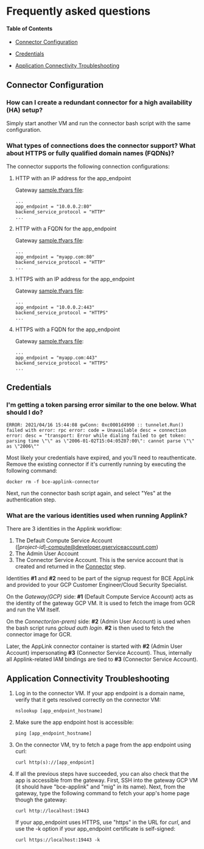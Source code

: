 # Frequently asked questions

#### Table of Contents

*   [Connector Configuration](#connector-configuration)

*   [Credentials](#credentials)

*   [Application Connectivity Troubleshooting](#application-connectivity-troubleshooting)

## Connector Configuration

### How can I create a redundant connector for a high availability (HA) setup?

Simply start another VM and run the connector bash script with the same
configuration.

### What types of connections does the connector support? What about HTTPS or fully qualified domain names (FQDNs)?

The connector supports the following connection configurations:

1.  HTTP with an IP address for the app_endpoint

    Gateway
    [sample.tfvars file](terraform/gateway/examples/single-app/sample.tfvars):

    ```
    ...
    app_endpoint = "10.0.0.2:80"
    backend_service_protocol = "HTTP"
    ...
    ```

2.  HTTP with a FQDN for the app_endpoint

    Gateway
    [sample.tfvars file](terraform/gateway/examples/single-app/sample.tfvars):

    ```
    ...
    app_endpoint = "myapp.com:80"
    backend_service_protocol = "HTTP"
    ...
    ```

3.  HTTPS with an IP address for the app_endpoint

    Gateway
    [sample.tfvars file](terraform/gateway/examples/single-app/sample.tfvars):

    ```
    ...
    app_endpoint = "10.0.0.2:443"
    backend_service_protocol = "HTTPS"
    ...
    ```

4.  HTTPS with a FQDN for the app_endpoint

    Gateway
    [sample.tfvars file](terraform/gateway/examples/single-app/sample.tfvars):

    ```
    ...
    app_endpoint = "myapp.com:443"
    backend_service_protocol = "HTTPS"
    ...
    ```

## Credentials

### I'm getting a token parsing error similar to the one below. What should I do?

```
ERROR: 2021/04/16 15:44:08 gwConn: 0xc0001d4990 :: tunnelet.Run() failed with error: rpc error: code = Unavailable desc = connection error: desc = "transport: Error while dialing failed to get token: parsing time \"\" as \"2006-01-02T15:04:05Z07:00\": cannot parse \"\" as \"2006\""
```

Most likely your credentials have expired, and you'll need to reauthenticate.
Remove the existing connector if it's currently running by executing the
following command:

```
docker rm -f bce-applink-connector
```

Next, run the connector bash script again, and select "Yes" at the
authentication step.

### What are the various identities used when running Applink?

There are 3 identities in the Applink workflow:

1.  The Default Compute Service Account \
    (\[*project-id*\]-compute@developer.gserviceaccount.com)
2.  The Admin User Account
3.  The Connector Service Account. This is the service account that is created
    and returned in the [Connector](terraform-config.md#applink-connector) step.

Identities **#1** and **#2** need to be part of the signup request for BCE
AppLink and provided to your GCP Customer Engineer/Cloud Security Specialist.

On the *Gateway(GCP)* side: **#1** (Default Compute Service Account) acts as the
identity of the gateway GCP VM. It is used to fetch the image from GCR and run
the VM itself.

On the *Connector(on-prem)* side: **#2** (Admin User Account) is used when the bash
script runs *gcloud auth login*. **#2** is then used to fetch the connector
image for GCR.

Later, the AppLink connector container is started with **#2** (Admin User
Account) impersonating **#3** (Connector Service Account). Thus, internally all
Applink-related IAM bindings are tied to **#3** (Connector Service Account).

## Application Connectivity Troubleshooting

1.  Log in to the connector VM. If your app endpoint is a domain name, verify
    that it gets resolved correctly on the connector VM:

    ```
    nslookup [app_endpoint_hostname]
    ```

2.  Make sure the app endpoint host is accessible:

    ```
    ping [app_endpoint_hostname]
    ```

3.  On the connector VM, try to fetch a page from the app endpoint using curl:

    ```
    curl http(s)://[app_endpoint]
    ```

4.  If all the previous steps have succeeded, you can also check that the app is
    accessible from the gateway. First, SSH into the gateway GCP VM (it should
    have "bce-applink" and "mig" in its name). Next, from the gateway, type the
    following command to fetch your app's home page though the gateway:

    ```
    curl http://localhost:19443
    ```

    If your app_endpoint uses HTTPS, use "https" in the URL for *curl*, and use
    the -k option if your app_endpoint certificate is self-signed:

    ```
    curl https://localhost:19443 -k
    ```
